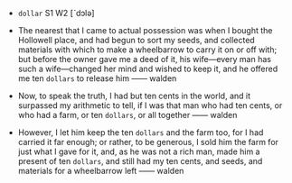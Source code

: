 - `dollar` S1 W2 [ˋdɔlə]



-  The nearest that I came to actual possession was when I bought the Hollowell place, and had begun to sort my seeds, and collected materials with which to make a wheelbarrow to carry it on or off with; but before the owner gave me a deed of it, his wife﻿—every man has such a wife﻿—changed her mind and wished to keep it, and he offered me ten `dollars` to release him —— walden

-  Now, to speak the truth, I had but ten cents in the world, and it surpassed my arithmetic to tell, if I was that man who had ten cents, or who had a farm, or ten `dollars`, or all together —— walden

-  However, I let him keep the ten `dollars` and the farm too, for I had carried it far enough; or rather, to be generous, I sold him the farm for just what I gave for it, and, as he was not a rich man, made him a present of ten `dollars`, and still had my ten cents, and seeds, and materials for a wheelbarrow left —— walden